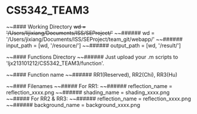 # CS5342_TEAM3

~~#### Working Directory
~~wd = '/Users/lijixiang/Documents/ISS/SEProject/'~~
~~###### wd = '/Users/jixiang/Documents/ISS/SEProject/team_git/webapp/'
~~###### input_path = [wd, '/resource/']
~~###### output_path = [wd, '/result/']

~~#### Functions Directory
~~###### Just upload your .m scripts to 'ljx213101212/CS5342_TEAM3/function'.

~~#### Function name
~~###### RR1(Reserved), RR2(Chi), RR3(Hu)

~~#### Filenames
~~##### For RR1:
~~###### reflection_name = reflection_xxxx.png
~~###### shading_name = shading_xxxx.png 
~~##### For RR2 & RR3:
~~###### reflection_name = reflection_xxxx.png
~~###### background_name = background_xxxx.png 
